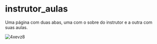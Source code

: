 # instrutor_aulas
Uma página com duas abas, uma com o sobre do instrutor e a outra com suas aulas.

![4xevz8](https://user-images.githubusercontent.com/14830626/107456575-26970b00-6b2f-11eb-812d-86855ebbfccf.gif)
